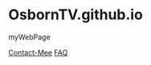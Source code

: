 # OsbornTV.github.io
myWebPage

[Contact-Mee](https://osborntv.github.io/about/contact-us.html "Contact-Mee") 
[FAQ](https://osborntv.github.io/faq/faq.html "FAQ")

